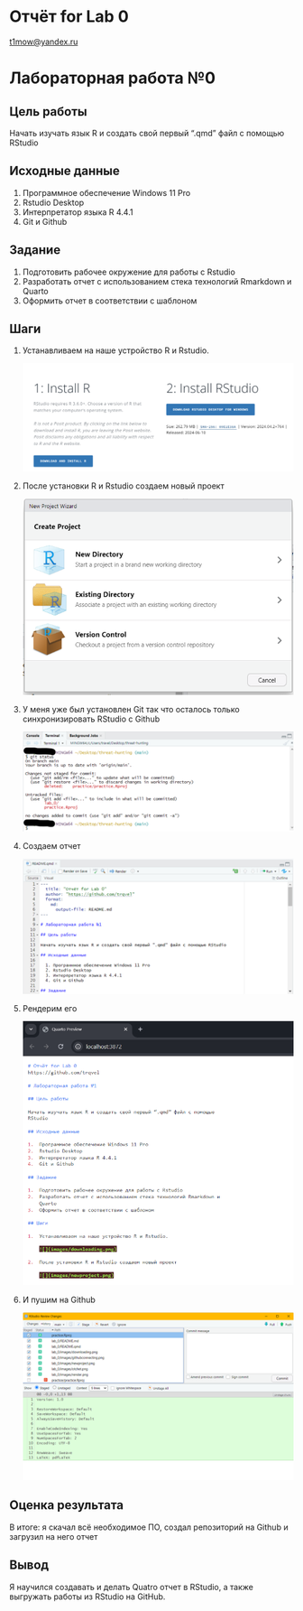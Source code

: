 # Отчёт for Lab 0
t1mow@yandex.ru

# Лабораторная работа №0

## Цель работы

Начать изучать язык R и создать свой первый “.qmd” файл с помощью
RStudio

## Исходные данные

1.  Программное обеспечение Windows 11 Pro
2.  Rstudio Desktop
3.  Интерпретатор языка R 4.4.1
4.  Git и Github

## Задание

1.  Подготовить рабочее окружение для работы с Rstudio
2.  Разработать отчет с использованием стека технологий Rmarkdown и
    Quarto
3.  Оформить отчет в соответствии с шаблоном

## Шаги

1.  Устанавливаем на наше устройство R и Rstudio.

    ![](images/downloading.png)

2.  После установки R и Rstudio создаем новый проект

    ![](images/newproject.png)

3.  У меня уже был установлен Git так что осталось только
    синхронизировать RStudio с Github

    ![](images/connecting.png)

4.  Создаем отчет

    ![](images/otchet.png)

5.  Рендерим его

    ![](images/render.png)

6.  И пушим на Github

    ![](images/push.png)

## Оценка результата

В итоге: я скачал всё необходимое ПО, создал репозиторий на Github и
загрузил на него отчет

## Вывод

Я научился создавать и делать Quatro отчет в RStudio, а также выгружать
работы из RStudio на GitHub.
